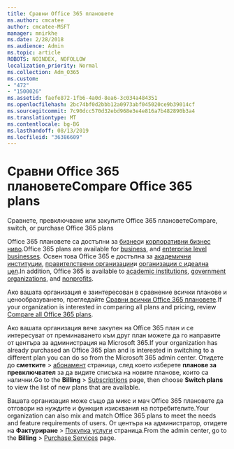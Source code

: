 ```yaml
---
title: Сравни Office 365 плановете
ms.author: cmcatee
author: cmcatee-MSFT
manager: mnirkhe
ms.date: 2/28/2018
ms.audience: Admin
ms.topic: article
ROBOTS: NOINDEX, NOFOLLOW
localization_priority: Normal
ms.collection: Adm_O365
ms.custom:
- "472"
- "1500026"
ms.assetid: faefe872-1fb6-4a0d-8ea6-3c034a484351
ms.openlocfilehash: 2bc74bf0d2bbb12a0973abf045020ce9b39014cf
ms.sourcegitcommit: 7c90dcc570d32ebd968e3e4e816a7b482890b3a4
ms.translationtype: MT
ms.contentlocale: bg-BG
ms.lasthandoff: 08/13/2019
ms.locfileid: "36386609"
---
```

# <a name="compare-office-365-plans"></a><span data-ttu-id="8b85e-102">Сравни Office 365 плановете</span><span class="sxs-lookup"><span data-stu-id="8b85e-102">Compare Office 365 plans</span></span>

<span data-ttu-id="8b85e-103">Сравнете, превключване или закупите Office 365 плановете</span><span class="sxs-lookup"><span data-stu-id="8b85e-103">Compare, switch, or purchase Office 365 plans</span></span>
  
<span data-ttu-id="8b85e-104">Office 365 плановете са достъпни за [бизнес](https://products.office.com/compare-all-microsoft-office-products?tab=2)и [корпоративни бизнес ниво](https://products.office.com/business/compare-more-office-365-for-business-plans).</span><span class="sxs-lookup"><span data-stu-id="8b85e-104">Office 365 plans are available for [business](https://products.office.com/compare-all-microsoft-office-products?tab=2), and [enterprise level businesses](https://products.office.com/business/compare-more-office-365-for-business-plans).</span></span> <span data-ttu-id="8b85e-105">Освен това Office 365 е достъпна за [академични институции](https://products.office.com/academic/compare-office-365-education-plans), [правителствени организации](https://products.office.com/government/compare-office-365-government-plans)и [организации с идеална цел](https://products.office.com/nonprofit/office-365-nonprofit-plans-and-pricing?tab=1).</span><span class="sxs-lookup"><span data-stu-id="8b85e-105">In addition, Office 365 is available to [academic institutions](https://products.office.com/academic/compare-office-365-education-plans), [government organizations](https://products.office.com/government/compare-office-365-government-plans), and [nonprofits](https://products.office.com/nonprofit/office-365-nonprofit-plans-and-pricing?tab=1).</span></span>
  
<span data-ttu-id="8b85e-106">Ако вашата организация е заинтересован в сравнение всички планове и ценообразуването, прегледайте [Сравни всички Office 365 плановете](https://products.office.com/business/compare-more-office-365-for-business-plans).</span><span class="sxs-lookup"><span data-stu-id="8b85e-106">If your organization is interested in comparing all plans and pricing, review [Compare all Office 365 plans](https://products.office.com/business/compare-more-office-365-for-business-plans).</span></span>
  
<span data-ttu-id="8b85e-107">Ако вашата организация вече закупен на Office 365 план и се интересуват от преминаването към друг план можете да го направите от центъра за администрация на Microsoft 365.</span><span class="sxs-lookup"><span data-stu-id="8b85e-107">If your organization has already purchased an Office 365 plan and is interested in switching to a different plan you can do so from the Microsoft 365 admin center.</span></span> <span data-ttu-id="8b85e-108">Отидете до **сметките** \> [абонамент](https://go.microsoft.com/fwlink/p/?linkid=842054) страница, след което изберете **планове за превключвател** за да видите списъка на новите планове, които са налични.</span><span class="sxs-lookup"><span data-stu-id="8b85e-108">Go to the **Billing** \> [Subscriptions](https://go.microsoft.com/fwlink/p/?linkid=842054) page, then choose **Switch plans** to view the list of new plans that are available.</span></span>
  
<span data-ttu-id="8b85e-109">Вашата организация може също да микс и мач Office 365 плановете да отговори на нуждите и функция изисквания на потребителите.</span><span class="sxs-lookup"><span data-stu-id="8b85e-109">Your organization can also mix and match Office 365 plans to meet the needs and feature requirements of users.</span></span> <span data-ttu-id="8b85e-110">От центъра на администратор, отидете на **Фактуриране** \> [Покупка услуги](https://go.microsoft.com/fwlink/p/?linkid=868433) страница.</span><span class="sxs-lookup"><span data-stu-id="8b85e-110">From the admin center, go to the **Billing** \> [Purchase Services](https://go.microsoft.com/fwlink/p/?linkid=868433) page.</span></span>